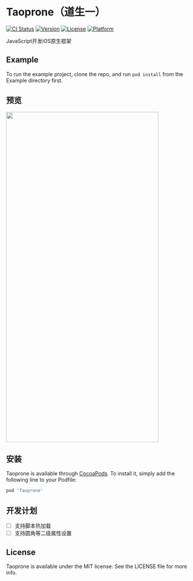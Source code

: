 # Taoprone（道生一）

[![CI Status](https://img.shields.io/travis/rakeyang/Taoprone.svg?style=flat)](https://travis-ci.org/rakeyang/Taoprone)
[![Version](https://img.shields.io/cocoapods/v/Taoprone.svg?style=flat)](https://cocoapods.org/pods/Taoprone)
[![License](https://img.shields.io/cocoapods/l/Taoprone.svg?style=flat)](https://cocoapods.org/pods/Taoprone)
[![Platform](https://img.shields.io/cocoapods/p/Taoprone.svg?style=flat)](https://cocoapods.org/pods/Taoprone)

JavaScript开发iOS原生框架

## Example

To run the example project, clone the repo, and run `pod install` from the Example directory first.

## 预览

<img width="414" height="896" src="https://user-images.githubusercontent.com/8289395/68991560-041a3180-089b-11ea-9500-5d279748515d.png"/>


## 安装

Taoprone is available through [CocoaPods](https://cocoapods.org). To install
it, simply add the following line to your Podfile:

```ruby
pod 'Taoprone'
```

## 开发计划

- [ ] 支持脚本热加载
- [ ] 支持圆角等二级属性设置

## License

Taoprone is available under the MIT license. See the LICENSE file for more info.
